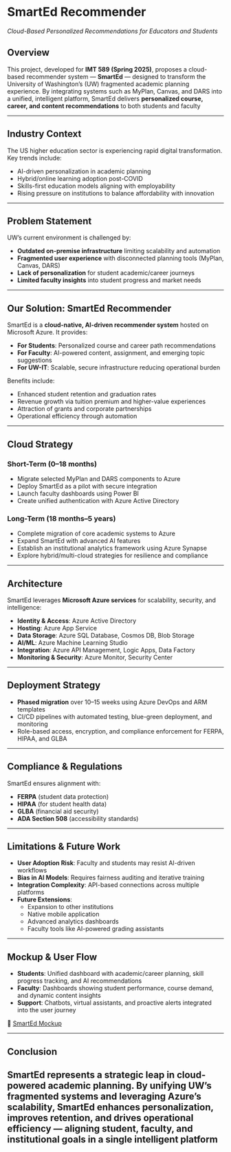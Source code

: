 # SmartEd Recommender  
*Cloud-Based Personalized Recommendations for Educators and Students*  

## Overview  
This project, developed for **IMT 589 (Spring 2025)**, proposes a cloud-based recommender system — **SmartEd** — designed to transform the University of Washington’s (UW) fragmented academic planning experience. By integrating systems such as MyPlan, Canvas, and DARS into a unified, intelligent platform, SmartEd delivers **personalized course, career, and content recommendations** to both students and faculty  

---

## Industry Context  
The US higher education sector is experiencing rapid digital transformation. Key trends include:  
- AI-driven personalization in academic planning  
- Hybrid/online learning adoption post-COVID  
- Skills-first education models aligning with employability  
- Rising pressure on institutions to balance affordability with innovation

---

## Problem Statement  
UW’s current environment is challenged by:  
- **Outdated on-premise infrastructure** limiting scalability and automation  
- **Fragmented user experience** with disconnected planning tools (MyPlan, Canvas, DARS)  
- **Lack of personalization** for student academic/career journeys  
- **Limited faculty insights** into student progress and market needs

---

## Our Solution: SmartEd Recommender  
SmartEd is a **cloud-native, AI-driven recommender system** hosted on Microsoft Azure. It provides:  
- **For Students**: Personalized course and career path recommendations  
- **For Faculty**: AI-powered content, assignment, and emerging topic suggestions  
- **For UW-IT**: Scalable, secure infrastructure reducing operational burden

Benefits include:  
- Enhanced student retention and graduation rates  
- Revenue growth via tuition premium and higher-value experiences  
- Attraction of grants and corporate partnerships  
- Operational efficiency through automation
---

## Cloud Strategy  

### Short-Term (0–18 months)  
- Migrate selected MyPlan and DARS components to Azure  
- Deploy SmartEd as a pilot with secure integration  
- Launch faculty dashboards using Power BI  
- Create unified authentication with Azure Active Directory

### Long-Term (18 months–5 years)  
- Complete migration of core academic systems to Azure  
- Expand SmartEd with advanced AI features  
- Establish an institutional analytics framework using Azure Synapse  
- Explore hybrid/multi-cloud strategies for resilience and compliance

---

## Architecture  
SmartEd leverages **Microsoft Azure services** for scalability, security, and intelligence:  
- **Identity & Access**: Azure Active Directory  
- **Hosting**: Azure App Service  
- **Data Storage**: Azure SQL Database, Cosmos DB, Blob Storage  
- **AI/ML**: Azure Machine Learning Studio  
- **Integration**: Azure API Management, Logic Apps, Data Factory  
- **Monitoring & Security**: Azure Monitor, Security Center

---

## Deployment Strategy  
- **Phased migration** over 10–15 weeks using Azure DevOps and ARM templates  
- CI/CD pipelines with automated testing, blue-green deployment, and monitoring  
- Role-based access, encryption, and compliance enforcement for FERPA, HIPAA, and GLBA

---

## Compliance & Regulations  
SmartEd ensures alignment with:  
- **FERPA** (student data protection)  
- **HIPAA** (for student health data)  
- **GLBA** (financial aid security)  
- **ADA Section 508** (accessibility standards)
---

## Limitations & Future Work  
- **User Adoption Risk**: Faculty and students may resist AI-driven workflows  
- **Bias in AI Models**: Requires fairness auditing and iterative training  
- **Integration Complexity**: API-based connections across multiple platforms  
- **Future Extensions**:  
  - Expansion to other institutions  
  - Native mobile application  
  - Advanced analytics dashboards  
  - Faculty tools like AI-powered grading assistants

---

## Mockup & User Flow  
- **Students**: Unified dashboard with academic/career planning, skill progress tracking, and AI recommendations  
- **Faculty**: Dashboards showing student performance, course demand, and dynamic content insights  
- **Support**: Chatbots, virtual assistants, and proactive alerts integrated into the user journey

🔗 [SmartEd Mockup](https://testingtestingonetwothreeforsphproject.my.canva.site/smarted-recommender)  

---

## Conclusion  
SmartEd represents a **strategic leap in cloud-powered academic planning**. By unifying UW’s fragmented systems and leveraging Azure’s scalability, SmartEd enhances personalization, improves retention, and drives operational efficiency — aligning student, faculty, and institutional goals in a single intelligent platform
---
